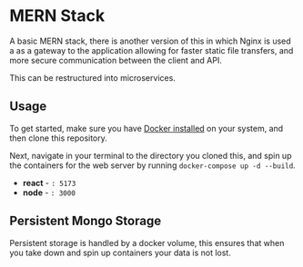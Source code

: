 # MERN Stack

A basic MERN stack, there is another version of this in which Nginx is used a as a gateway to the application allowing for faster static file transfers, and more secure communication between the client and API.

This can be restructured into microservices.

## Usage

To get started, make sure you have [Docker installed](https://docs.docker.com/docker-for-mac/install/) on your system, and then clone this repository.

Next, navigate in your terminal to the directory you cloned this, and spin up the containers for the web server by running `docker-compose up -d --build`.

- **react** - `: 5173`
- **node** - `: 3000`

## Persistent Mongo Storage

Persistent storage is handled by a docker volume, this ensures that when you take down and spin up containers your data is not lost.
